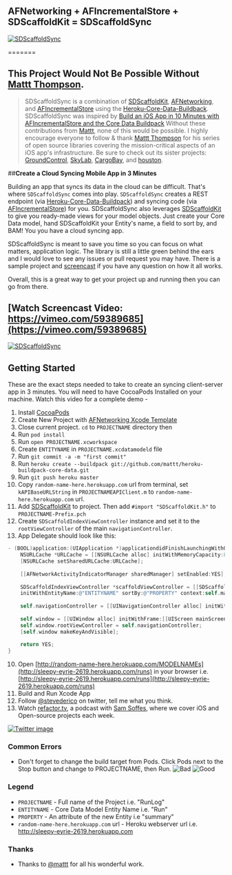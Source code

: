 ## AFNetworking + AFIncrementalStore + SDScaffoldKit = SDScaffoldSync

[![SDScaffoldSync](http://f.cl.ly/items/102O2w052F3V0K3d3B1x/Screen%20Shot%202013-02-10%20at%207.09.11%20PM.png)](https://vimeo.com/59389685)

=======
## This Project Would Not Be Possible Without [Mattt Thompson](http://www.github.com/mattt). 
> SDScaffoldSync is a combination of [SDScaffoldKit](http://www.github.com/stevederico/sdscaffoldkit), [AFNetworking](https://github.com/AFNetworking/AFNetworking), and [AFIncrementalStore](https://github.com/AFNetworking/AFIncrementalStore) using the [Heroku-Core-Data-Buildback](https://github.com/mattt/heroku-buildpack-core-data). SDScaffoldSync was inspired by [Build an iOS App in 10 Minutes with AFIncrementalStore and the Core Data Buildpack](http://mobile.heroku.com) Without these contributions from [Mattt](http://www.github.com/mattt), none of this would be possible. I highly encourage everyone to follow & thank [Mattt Thompson](http://www.github.com/mattt) for his series of open source libraries covering the mission-critical aspects of an iOS app's infrastructure. Be sure to check out its sister projects: [GroundControl](https://github.com/mattt/GroundControl), [SkyLab](https://github.com/mattt/SkyLab), [CargoBay](https://github.com/mattt/CargoBay), and [houston](https://github.com/mattt/houston).

##**Create a Cloud Syncing Mobile App in 3 Minutes**

Building an app that syncs its data in the cloud can be difficult. That's where `SDScaffoldSync` comes into play. `SDScaffoldSync` creates a REST endpoint (via [Heroku-Core-Data-Buildpack](https://github.com/mattt/heroku-buildpack-core-data)) and syncing code (via [AFIncrementalStore](https://github.com/AFNetworking/AFIncrementalStore)) for you. SDScaffoldSync also leverages [SDScaffoldKit](http://www.github.com/stevederico/SDScaffoldKit) to give you ready-made views for your model objects. 
Just create your Core Data model, hand SDScaffoldKit your Entity's name, a field to sort by, and BAM! You you have a cloud syncing app.

SDScaffoldSync is meant to save you time so you can focus on what matters, application logic. The library is still a little green behind the ears and I would love to see any issues or pull request you may have. There is a sample project and [screencast](https://vimeo.com/59389685) if you have any question on how it all works. 

Overall, this is a great way to get your project up and running then you can go from there.


## [Watch Screencast Video: https://vimeo.com/59389685](https://vimeo.com/59389685)
[![SDScaffoldSync](http://f.cl.ly/items/472Z050s141n1G3D0r36/SDScaffoldSyncVideoPlayer.png)](https://vimeo.com/59389685)


## Getting Started
These are the exact steps needed to take to create an syncing client-server app in 3 minutes. You will need to have CocoaPods Installed on your machine.
Watch this video for a complete demo - 

1. Install [CocoaPods](http://cocoapods.org)
2. Create New Project with [AFNetworking Xcode Template](https://github.com/stevederico/Xcode-Project-Templates)
2. Close current project. `cd` to `PROJECTNAME` directory then 
3. Run `pod install`
3. Run `open PROJECTNAME.xcworkspace`
4. Create `ENTITYNAME` in `PROJECTNAME.xcdatamodeld` file
5. Run `git commit -a -m "first commit"`
5. Run `heroku create --buildpack git://github.com/mattt/heroku-buildpack-core-data.git`
6. Run `git push heroku master`
7. Copy `random-name-here.herokuapp.com` url from terminal, set `kAPIBaseURLString` in `PROJECTNAMEAPIClient.m` to `random-name-here.herokuapp.com` url.
8. Add [SDScaffoldKit](http://www.github.com/stevederico/SDScaffoldkit) to project. Then add `#import "SDScaffoldKit.h"` to `PROJECTNAME-Prefix.pch`
9. Create `SDScaffoldIndexViewController` instance and set it to the `rootViewController` of the main `navigationController`.
10. App Delegate should look like this:
```objective-c
- (BOOL)application:(UIApplication *)applicationdidFinishLaunchingWithOptions:(NSDictionary *)launchOptions {
    NSURLCache *URLCache = [[NSURLCache alloc] initWithMemoryCapacity:8 * 1024 * 1024 diskCapacity:20 * 1024 * 1024 diskPath:nil];
    [NSURLCache setSharedURLCache:URLCache];
    
    [[AFNetworkActivityIndicatorManager sharedManager] setEnabled:YES];
    
    SDScaffoldIndexViewController *scaffoldViewController = [[SDScaffoldIndexViewController alloc] 
    initWithEntityName:@"ENTITYNAME" sortBy:@"PROPERTY" context:self.managedObjectContext];
    
    self.navigationController = [[UINavigationController alloc] initWithRootViewController:scaffoldViewController];
    
    self.window = [[UIWindow alloc] initWithFrame:[[UIScreen mainScreen] bounds]];
    self.window.rootViewController = self.navigationController;
    [self.window makeKeyAndVisible];
    
    return YES;
}
```
10. Open [http://random-name-here.herokuapp.com/MODELNAMEs](http://sleepy-eyrie-2619.herokuapp.com/runs) in your browser i.e. [http://sleepy-eyrie-2619.herokuapp.com/runs](http://sleepy-eyrie-2619.herokuapp.com/runs)
11. Build and Run Xcode App
12. Follow [@stevederico](http://www.twitter.com/stevederico) on twitter, tell me what you think.  
13. Watch [refactor.tv](http://www.refactor.tv), a podcast with [Sam Soffes](http://www.twitter.com/soffes), where we cover iOS and Open-source projects each week.

[![Twitter image](http://f.cl.ly/items/1X0V1N003j2h192x3J0Z/Screen%20Shot%202013-02-11%20at%2012.48.45%20AM.png)](http://www.twitter.com/stevederico)
 

### Common Errors
* Don't forget to change the build target from Pods. Click Pods next to the Stop button and change to PROJECTNAME, then Run.
![Bad](http://f.cl.ly/items/1t18043V3x2p2g1K1e2o/Screen%20Shot%202013-02-10%20at%204.13.50%20PM.png)
![Good]( http://f.cl.ly/items/29060u3d1j2x323w3z2w/Screen%20Shot%202013-02-10%20at%204.13.59%20PM.png)

### Legend
* `PROJECTNAME` - Full name of the Project i.e. "RunLog"
* `ENTITYNAME` - Core Data Model Entity Name i.e. "Run"
* `PROPERTY` - An attribute of the new Entity i.e "summary"
* `random-name-here.herokuapp.com` url - Heroku webserver url i.e. http://sleepy-eyrie-2619.herokuapp.com
 
### Thanks
* Thanks to [@mattt](http://www.github.com/mattt) for all his wonderful work.
